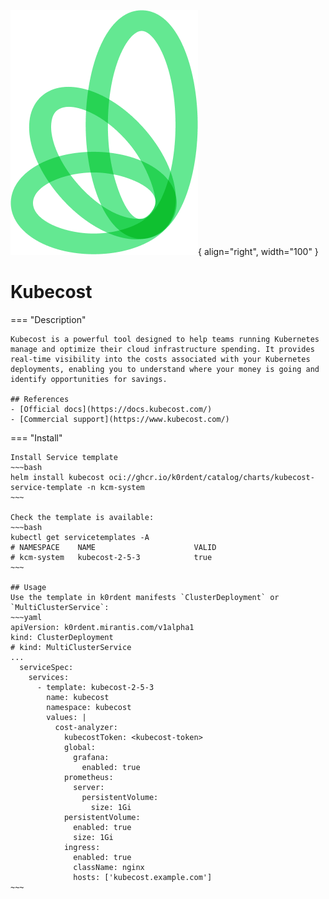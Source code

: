![logo](https://raw.githubusercontent.com/kubecost/.github/9602bea0c06773da66ba43cb9ce5e1eb2b797c32/kubecost_logo.png){ align="right", width="100" }
# Kubecost

=== "Description"

    Kubecost is a powerful tool designed to help teams running Kubernetes manage and optimize their cloud infrastructure spending. It provides real-time visibility into the costs associated with your Kubernetes deployments, enabling you to understand where your money is going and identify opportunities for savings.

    ## References
    - [Official docs](https://docs.kubecost.com/)
    - [Commercial support](https://www.kubecost.com/)

=== "Install"

    Install Service template
    ~~~bash
    helm install kubecost oci://ghcr.io/k0rdent/catalog/charts/kubecost-service-template -n kcm-system
    ~~~

    Check the template is available:
    ~~~bash
    kubectl get servicetemplates -A
    # NAMESPACE    NAME                      VALID
    # kcm-system   kubecost-2-5-3            true
    ~~~

    ## Usage
    Use the template in k0rdent manifests `ClusterDeployment` or `MultiClusterService`:
    ~~~yaml
    apiVersion: k0rdent.mirantis.com/v1alpha1
    kind: ClusterDeployment
    # kind: MultiClusterService
    ...
      serviceSpec:
        services:
          - template: kubecost-2-5-3
            name: kubecost
            namespace: kubecost
            values: |
              cost-analyzer:
                kubecostToken: <kubecost-token>
                global:
                  grafana:
                    enabled: true
                prometheus:
                  server:
                    persistentVolume:
                      size: 1Gi
                persistentVolume:
                  enabled: true
                  size: 1Gi
                ingress:
                  enabled: true
                  className: nginx
                  hosts: ['kubecost.example.com']
    ~~~
